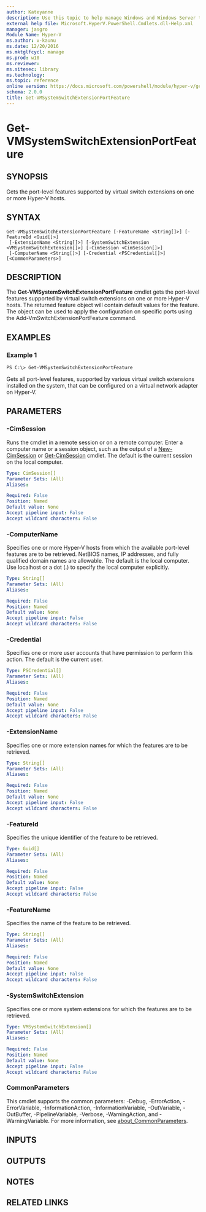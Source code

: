 ```yaml
---
author: Kateyanne
description: Use this topic to help manage Windows and Windows Server technologies with Windows PowerShell.
external help file: Microsoft.HyperV.PowerShell.Cmdlets.dll-Help.xml
manager: jasgro
Module Name: Hyper-V
ms.author: v-kaunu
ms.date: 12/20/2016
ms.mktglfcycl: manage
ms.prod: w10
ms.reviewer: 
ms.sitesec: library
ms.technology: 
ms.topic: reference
online version: https://docs.microsoft.com/powershell/module/hyper-v/get-vmsystemswitchextensionportfeature?view=windowsserver2016-ps&wt.mc_id=ps-gethelp
schema: 2.0.0
title: Get-VMSystemSwitchExtensionPortFeature
---
```


# Get-VMSystemSwitchExtensionPortFeature

## SYNOPSIS
Gets the port-level features supported by virtual switch extensions on one or more Hyper-V hosts.

## SYNTAX

```
Get-VMSystemSwitchExtensionPortFeature [-FeatureName <String[]>] [-FeatureId <Guid[]>]
 [-ExtensionName <String[]>] [-SystemSwitchExtension <VMSystemSwitchExtension[]>] [-CimSession <CimSession[]>]
 [-ComputerName <String[]>] [-Credential <PSCredential[]>] [<CommonParameters>]
```

## DESCRIPTION
The **Get-VMSystemSwitchExtensionPortFeature** cmdlet gets the port-level features supported by virtual switch extensions on one or more Hyper-V hosts.
The returned feature object will contain default values for the feature.
The object can be used to apply the configuration on specific ports using the Add-VmSwitchExtensionPortFeature command.

## EXAMPLES

### Example 1
```
PS C:\> Get-VMSystemSwitchExtensionPortFeature
```

Gets all port-level features, supported by various virtual switch extensions installed on the system, that can be configured on a virtual network adapter on Hyper-V.

## PARAMETERS

### -CimSession
Runs the cmdlet in a remote session or on a remote computer.
Enter a computer name or a session object, such as the output of a [New-CimSession](https://go.microsoft.com/fwlink/p/?LinkId=227967) or [Get-CimSession](https://go.microsoft.com/fwlink/p/?LinkId=227966) cmdlet.
The default is the current session on the local computer.

```yaml
Type: CimSession[]
Parameter Sets: (All)
Aliases: 

Required: False
Position: Named
Default value: None
Accept pipeline input: False
Accept wildcard characters: False
```

### -ComputerName
Specifies one or more Hyper-V hosts from which the available port-level features are to be retrieved.
NetBIOS names, IP addresses, and fully qualified domain names are allowable.
The default is the local computer.
Use localhost or a dot (.) to specify the local computer explicitly.

```yaml
Type: String[]
Parameter Sets: (All)
Aliases: 

Required: False
Position: Named
Default value: None
Accept pipeline input: False
Accept wildcard characters: False
```

### -Credential
Specifies one or more user accounts that have permission to perform this action.
The default is the current user.

```yaml
Type: PSCredential[]
Parameter Sets: (All)
Aliases: 

Required: False
Position: Named
Default value: None
Accept pipeline input: False
Accept wildcard characters: False
```

### -ExtensionName
Specifies one or more extension names for which the features are to be retrieved.

```yaml
Type: String[]
Parameter Sets: (All)
Aliases: 

Required: False
Position: Named
Default value: None
Accept pipeline input: False
Accept wildcard characters: False
```

### -FeatureId
Specifies the unique identifier of the feature to be retrieved.

```yaml
Type: Guid[]
Parameter Sets: (All)
Aliases: 

Required: False
Position: Named
Default value: None
Accept pipeline input: False
Accept wildcard characters: False
```

### -FeatureName
Specifies the name of the feature to be retrieved.

```yaml
Type: String[]
Parameter Sets: (All)
Aliases: 

Required: False
Position: Named
Default value: None
Accept pipeline input: False
Accept wildcard characters: False
```

### -SystemSwitchExtension
Specifies one or more system extensions for which the features are to be retrieved.

```yaml
Type: VMSystemSwitchExtension[]
Parameter Sets: (All)
Aliases: 

Required: False
Position: Named
Default value: None
Accept pipeline input: False
Accept wildcard characters: False
```

### CommonParameters
This cmdlet supports the common parameters: -Debug, -ErrorAction, -ErrorVariable, -InformationAction, -InformationVariable, -OutVariable, -OutBuffer, -PipelineVariable, -Verbose, -WarningAction, and -WarningVariable. For more information, see [about_CommonParameters](https://go.microsoft.com/fwlink/?LinkID=113216).

## INPUTS

## OUTPUTS

## NOTES

## RELATED LINKS

